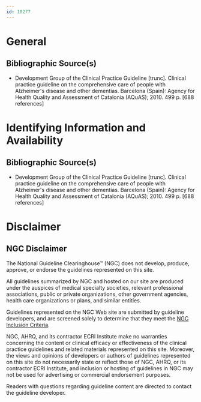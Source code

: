 ```yaml
---
id: 10277
---
```


# General

## Bibliographic Source(s)

- Development Group of the Clinical Practice Guideline [trunc]. Clinical practice guideline on the comprehensive care of people with Alzheimer's disease and other dementias. Barcelona (Spain): Agency for Health Quality and Assessment of Catalonia (AQuAS); 2010. 499 p. [688 references]

# Identifying Information and Availability

## Bibliographic Source(s)

- Development Group of the Clinical Practice Guideline [trunc]. Clinical practice guideline on the comprehensive care of people with Alzheimer's disease and other dementias. Barcelona (Spain): Agency for Health Quality and Assessment of Catalonia (AQuAS); 2010. 499 p. [688 references]

# Disclaimer

## NGC Disclaimer

The National Guideline Clearinghouse™ (NGC) does not develop, produce, approve, or endorse the guidelines represented on this site.

All guidelines summarized by NGC and hosted on our site are produced under the auspices of medical specialty societies, relevant professional associations, public or private organizations, other government agencies, health care organizations or plans, and similar entities.

Guidelines represented on the NGC Web site are submitted by guideline developers, and are screened solely to determine that they meet the [NGC Inclusion Criteria](/help-and-about/summaries/inclusion-criteria).

NGC, AHRQ, and its contractor ECRI Institute make no warranties concerning the content or clinical efficacy or effectiveness of the clinical practice guidelines and related materials represented on this site. Moreover, the views and opinions of developers or authors of guidelines represented on this site do not necessarily state or reflect those of NGC, AHRQ, or its contractor ECRI Institute, and inclusion or hosting of guidelines in NGC may not be used for advertising or commercial endorsement purposes.

Readers with questions regarding guideline content are directed to contact the guideline developer.

